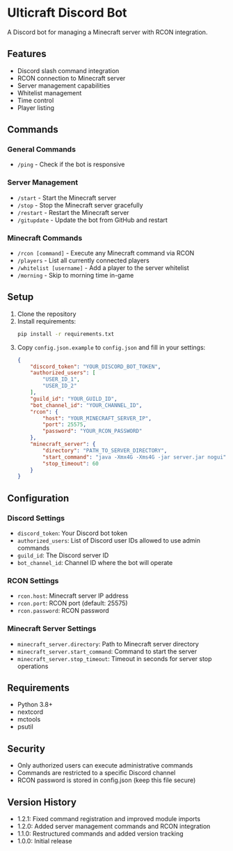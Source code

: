 # Ulticraft Discord Bot

A Discord bot for managing a Minecraft server with RCON integration.

## Features

- Discord slash command integration
- RCON connection to Minecraft server
- Server management capabilities
- Whitelist management
- Time control
- Player listing

## Commands

### General Commands
- `/ping` - Check if the bot is responsive

### Server Management
- `/start` - Start the Minecraft server
- `/stop` - Stop the Minecraft server gracefully
- `/restart` - Restart the Minecraft server
- `/gitupdate` - Update the bot from GitHub and restart

### Minecraft Commands
- `/rcon [command]` - Execute any Minecraft command via RCON
- `/players` - List all currently connected players
- `/whitelist [username]` - Add a player to the server whitelist
- `/morning` - Skip to morning time in-game

## Setup

1. Clone the repository
2. Install requirements:
   ```bash
   pip install -r requirements.txt
   ```
3. Copy `config.json.example` to `config.json` and fill in your settings:
   ```json
   {
       "discord_token": "YOUR_DISCORD_BOT_TOKEN",
       "authorized_users": [
           "USER_ID_1",
           "USER_ID_2"
       ],
       "guild_id": "YOUR_GUILD_ID",
       "bot_channel_id": "YOUR_CHANNEL_ID",
       "rcon": {
           "host": "YOUR_MINECRAFT_SERVER_IP",
           "port": 25575,
           "password": "YOUR_RCON_PASSWORD"
       },
       "minecraft_server": {
           "directory": "PATH_TO_SERVER_DIRECTORY",
           "start_command": "java -Xmx4G -Xms4G -jar server.jar nogui",
           "stop_timeout": 60
       }
   }
   ```

## Configuration

### Discord Settings
- `discord_token`: Your Discord bot token
- `authorized_users`: List of Discord user IDs allowed to use admin commands
- `guild_id`: The Discord server ID
- `bot_channel_id`: Channel ID where the bot will operate

### RCON Settings
- `rcon.host`: Minecraft server IP address
- `rcon.port`: RCON port (default: 25575)
- `rcon.password`: RCON password

### Minecraft Server Settings
- `minecraft_server.directory`: Path to Minecraft server directory
- `minecraft_server.start_command`: Command to start the server
- `minecraft_server.stop_timeout`: Timeout in seconds for server stop operations

## Requirements

- Python 3.8+
- nextcord
- mctools
- psutil

## Security

- Only authorized users can execute administrative commands
- Commands are restricted to a specific Discord channel
- RCON password is stored in config.json (keep this file secure)

## Version History

- 1.2.1: Fixed command registration and improved module imports
- 1.2.0: Added server management commands and RCON integration
- 1.1.0: Restructured commands and added version tracking
- 1.0.0: Initial release
